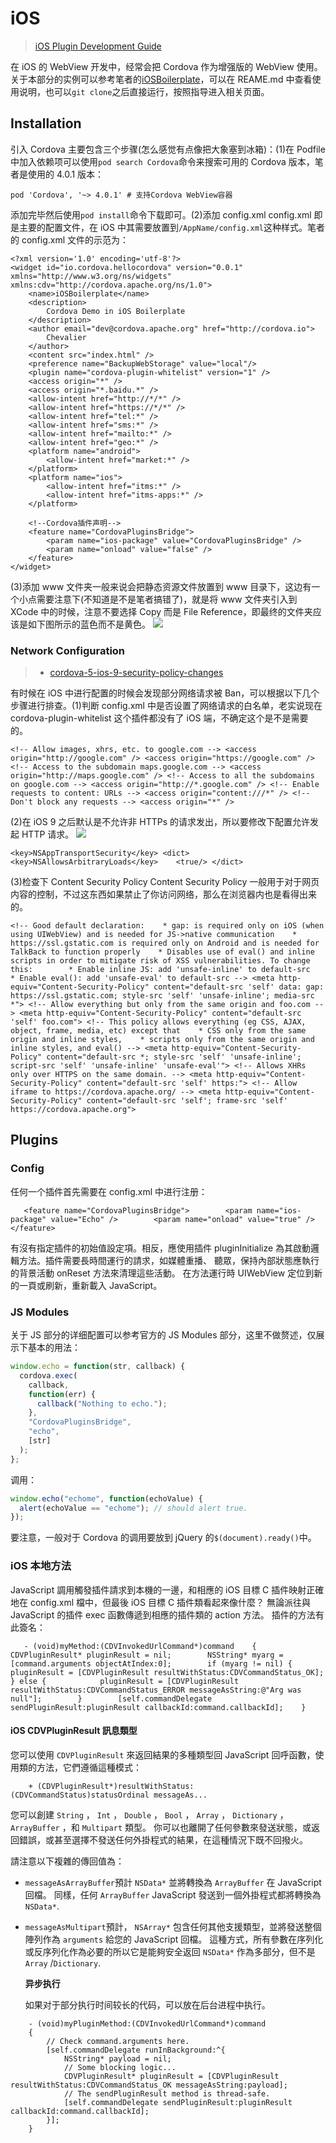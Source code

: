 # iOS

> [iOS Plugin Development Guide](https://cordova.apache.org/docs/en/latest/guide/platforms/ios/plugin.html)

在 iOS 的 WebView 开发中，经常会把 Cordova 作为增强版的 WebView 使用。关于本部分的实例可以参考笔者的[iOSBoilerplate](https://github.com/wx-chevalier/iOS-Boilerplate/tree/master/UI-Components/Widgets/WebView/Cordova)，可以在 REAME.md 中查看使用说明，也可以`git clone`之后直接运行，按照指导进入相关页面。

## Installation

引入 Cordova 主要包含三个步骤\(怎么感觉有点像把大象塞到冰箱\)：\(1\)在 Podfile 中加入依赖项可以使用`pod search Cordova`命令来搜索可用的 Cordova 版本，笔者是使用的 4.0.1 版本：

```text
pod 'Cordova', '~> 4.0.1' # 支持Cordova WebView容器
```

添加完毕然后使用`pod install`命令下载即可。\(2\)添加 config.xml config.xml 即是主要的配置文件，在 iOS 中其需要放置到`/AppName/config.xml`这种样式。笔者的 config.xml 文件的示范为：

```text
<?xml version='1.0' encoding='utf-8'?>
<widget id="io.cordova.hellocordova" version="0.0.1" xmlns="http://www.w3.org/ns/widgets" xmlns:cdv="http://cordova.apache.org/ns/1.0">
    <name>iOSBoilerplate</name>
    <description>
        Cordova Demo in iOS Boilerplate
    </description>
    <author email="dev@cordova.apache.org" href="http://cordova.io">
        Chevalier
    </author>
    <content src="index.html" />
    <preference name="BackupWebStorage" value="local"/>
    <plugin name="cordova-plugin-whitelist" version="1" />
    <access origin="*" />
    <access origin="*.baidu.*" />
    <allow-intent href="http://*/*" />
    <allow-intent href="https://*/*" />
    <allow-intent href="tel:*" />
    <allow-intent href="sms:*" />
    <allow-intent href="mailto:*" />
    <allow-intent href="geo:*" />
    <platform name="android">
        <allow-intent href="market:*" />
    </platform>
    <platform name="ios">
        <allow-intent href="itms:*" />
        <allow-intent href="itms-apps:*" />
    </platform>

    <!--Cordova插件声明-->
    <feature name="CordovaPluginsBridge">
        <param name="ios-package" value="CordovaPluginsBridge" />
        <param name="onload" value="false" />
    </feature>
</widget>
```

\(3\)添加 www 文件夹一般来说会把静态资源文件放置到 www 目录下，这边有一个小点需要注意下\(不知道是不是笔者搞错了\)，就是将 www 文件夹引入到 XCode 中的时候，注意不要选择 Copy 而是 File Reference，即最终的文件夹应该是如下图所示的蓝色而不是黄色。 ![](http://7xkt0f.com1.z0.glb.clouddn.com/861EEF1C-ADAE-40D3-AB56-EBD0AB4A13DB.png)

### Network Configuration

> * [cordova-5-ios-9-security-policy-changes](http://moduscreate.com/cordova-5-ios-9-security-policy-changes/)

有时候在 iOS 中进行配置的时候会发现部分网络请求被 Ban，可以根据以下几个步骤进行排查。\(1\)判断 config.xml 中是否设置了网络请求的白名单，老实说现在 cordova-plugin-whitelist 这个插件都没有了 iOS 端，不确定这个是不是需要的。

```text
<!-- Allow images, xhrs, etc. to google.com --> <access origin="http://google.com" /> <access origin="https://google.com" /> <!-- Access to the subdomain maps.google.com --> <access origin="http://maps.google.com" /> <!-- Access to all the subdomains on google.com --> <access origin="http://*.google.com" /> <!-- Enable requests to content: URLs --> <access origin="content:///*" /> <!-- Don't block any requests --> <access origin="*" />
```

\(2\)在 iOS 9 之后默认是不允许非 HTTPs 的请求发出，所以要修改下配置允许发起 HTTP 请求。 ![](http://i.stack.imgur.com/nGw3j.png)

```text
<key>NSAppTransportSecurity</key> <dict>    <key>NSAllowsArbitraryLoads</key>    <true/> </dict>
```

\(3\)检查下 Content Security Policy Content Security Policy 一般用于对于网页内容的控制，不过这东西如果禁止了你访问网络，那么在浏览器内也是看得出来的。

```text
<!-- Good default declaration:    * gap: is required only on iOS (when using UIWebView) and is needed for JS->native communication    * https://ssl.gstatic.com is required only on Android and is needed for TalkBack to function properly    * Disables use of eval() and inline scripts in order to mitigate risk of XSS vulnerabilities. To change this:        * Enable inline JS: add 'unsafe-inline' to default-src        * Enable eval(): add 'unsafe-eval' to default-src --> <meta http-equiv="Content-Security-Policy" content="default-src 'self' data: gap: https://ssl.gstatic.com; style-src 'self' 'unsafe-inline'; media-src *"> <!-- Allow everything but only from the same origin and foo.com --> <meta http-equiv="Content-Security-Policy" content="default-src 'self' foo.com"> <!-- This policy allows everything (eg CSS, AJAX, object, frame, media, etc) except that    * CSS only from the same origin and inline styles,    * scripts only from the same origin and inline styles, and eval() --> <meta http-equiv="Content-Security-Policy" content="default-src *; style-src 'self' 'unsafe-inline'; script-src 'self' 'unsafe-inline' 'unsafe-eval'"> <!-- Allows XHRs only over HTTPS on the same domain. --> <meta http-equiv="Content-Security-Policy" content="default-src 'self' https:"> <!-- Allow iframe to https://cordova.apache.org/ --> <meta http-equiv="Content-Security-Policy" content="default-src 'self'; frame-src 'self' https://cordova.apache.org">
```

## Plugins

### Config

任何一个插件首先需要在 config.xml 中进行注册：

```text
   <feature name="CordovaPluginsBridge">        <param name="ios-package" value="Echo" />        <param name="onload" value="true" />    </feature>
```

有沒有指定插件的初始值設定項。相反，應使用插件 pluginInitialize 為其啟動邏輯方法。插件需要長時間運行的請求，如媒體重播、 聽眾，保持內部狀態應執行的背景活動 onReset 方法來清理這些活動。 在方法運行時 UIWebView 定位到新的一頁或刷新，重新載入 JavaScript。

### JS Modules

关于 JS 部分的详细配置可以参考官方的 JS Modules 部分，这里不做赘述，仅展示下基本的用法：

```javascript
window.echo = function(str, callback) {
  cordova.exec(
    callback,
    function(err) {
      callback("Nothing to echo.");
    },
    "CordovaPluginsBridge",
    "echo",
    [str]
  );
};
```

调用：

```javascript
window.echo("echome", function(echoValue) {
  alert(echoValue == "echome"); // should alert true.
});
```

要注意，一般对于 Cordova 的调用要放到 jQuery 的`$(document).ready()`中。

### iOS 本地方法

JavaScript 調用觸發插件請求到本機的一邊，和相應的 iOS 目標 C 插件映射正確地在 config.xml 檔中，但最後 iOS 目標 C 插件類看起來像什麼？ 無論派往與 JavaScript 的插件 exec 函數傳遞到相應的插件類的 action 方法。 插件的方法有此簽名：

```text
   - (void)myMethod:(CDVInvokedUrlCommand*)command    {        CDVPluginResult* pluginResult = nil;        NSString* myarg = [command.arguments objectAtIndex:0];        if (myarg != nil) {            pluginResult = [CDVPluginResult resultWithStatus:CDVCommandStatus_OK];        } else {            pluginResult = [CDVPluginResult resultWithStatus:CDVCommandStatus_ERROR messageAsString:@"Arg was null"];        }        [self.commandDelegate sendPluginResult:pluginResult callbackId:command.callbackId];    }
```

#### iOS CDVPluginResult 訊息類型

您可以使用 `CDVPluginResult` 來返回結果的多種類型回 JavaScript 回呼函數，使用類的方法，它們遵循這種模式：

```text
    + (CDVPluginResult*)resultWithStatus:(CDVCommandStatus)statusOrdinal messageAs...
```

您可以創建 `String` ， `Int` ， `Double` ， `Bool` ， `Array` ， `Dictionary` ， `ArrayBuffer` ，和 `Multipart` 類型。 你可以也離開了任何參數來發送狀態，或返回錯誤，或甚至選擇不發送任何外掛程式的結果，在這種情況下既不回撥火。

請注意以下複雜的傳回值為：

* `messageAsArrayBuffer`預計 `NSData*` 並將轉換為 `ArrayBuffer` 在 JavaScript 回檔。 同樣，任何 `ArrayBuffer` JavaScript 發送到一個外掛程式都將轉換為`NSData*`.
* `messageAsMultipart`預計， `NSArray*` 包含任何其他支援類型，並將發送整個陣列作為 `arguments` 給您的 JavaScript 回檔。 這種方式，所有參數在序列化或反序列化作為必要的所以它是能夠安全返回 `NSData*` 作為多部分，但不是 `Array` /`Dictionary`.

  **异步执行**

  如果对于部分执行时间较长的代码，可以放在后台进程中执行。

```text
    - (void)myPluginMethod:(CDVInvokedUrlCommand*)command
    {
        // Check command.arguments here.
        [self.commandDelegate runInBackground:^{
            NSString* payload = nil;
            // Some blocking logic...
            CDVPluginResult* pluginResult = [CDVPluginResult resultWithStatus:CDVCommandStatus_OK messageAsString:payload];
            // The sendPluginResult method is thread-safe.
            [self.commandDelegate sendPluginResult:pluginResult callbackId:command.callbackId];
        }];
    }
```


